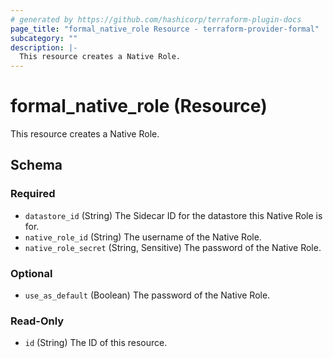 ```yaml
---
# generated by https://github.com/hashicorp/terraform-plugin-docs
page_title: "formal_native_role Resource - terraform-provider-formal"
subcategory: ""
description: |-
  This resource creates a Native Role.
---
```


# formal_native_role (Resource)

This resource creates a Native Role.



<!-- schema generated by tfplugindocs -->
## Schema

### Required

- `datastore_id` (String) The Sidecar ID for the datastore this Native Role is for.
- `native_role_id` (String) The username of the Native Role.
- `native_role_secret` (String, Sensitive) The password of the Native Role.

### Optional

- `use_as_default` (Boolean) The password of the Native Role.

### Read-Only

- `id` (String) The ID of this resource.


